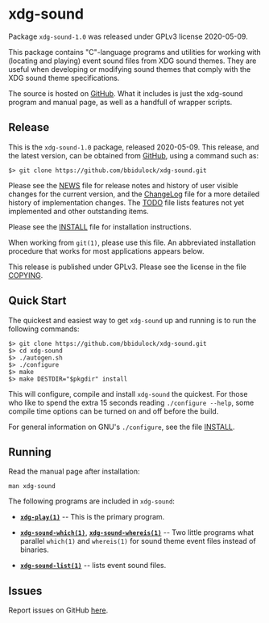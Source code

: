[xdg-sound -- read me first file.  2020-05-09]: #

xdg-sound
===============

Package `xdg-sound-1.0` was released under GPLv3 license 2020-05-09.

This package contains "C"-language programs and utilities for working
with (locating and playing) event sound files from XDG sound themes.
They are useful when developing or modifying sound themes that comply
with the XDG sound theme specifications.

The source is hosted on
[GitHub](https://github.com/bbidulock/xdg-sound).  What it includes is
just the xdg-sound program and manual page, as well as a handfull of
wrapper scripts.


Release
-------

This is the `xdg-sound-1.0` package, released 2020-05-09.  This
release, and the latest version, can be obtained from [GitHub][1], using
a command such as:

    $> git clone https://github.com/bbidulock/xdg-sound.git

Please see the [NEWS][3] file for release notes and history of user
visible changes for the current version, and the [ChangeLog][4] file for
a more detailed history of implementation changes.  The [TODO][5] file
lists features not yet implemented and other outstanding items.

Please see the [INSTALL][7] file for installation instructions.

When working from `git(1)`, please use this file.  An abbreviated
installation procedure that works for most applications appears below.

This release is published under GPLv3.  Please see the license in the
file [COPYING][9].


Quick Start
-----------

The quickest and easiest way to get `xdg-sound` up and running is to run
the following commands:

    $> git clone https://github.com/bbidulock/xdg-sound.git
    $> cd xdg-sound
    $> ./autogen.sh
    $> ./configure
    $> make
    $> make DESTDIR="$pkgdir" install

This will configure, compile and install `xdg-sound` the quickest.  For
those who like to spend the extra 15 seconds reading `./configure
--help`, some compile time options can be turned on and off before the
build.

For general information on GNU's `./configure`, see the file
[INSTALL][7].


Running
-------

Read the manual page after installation:

    man xdg-sound

The following programs are included in `xdg-sound`:

 - [__`xdg-play(1)`__][10] -- This is the primary program.

 - [__`xdg-sound-which(1)`__][11], [__`xdg-sound-whereis(1)`__][12] --
   Two little programs what parallel `which(1)` and `whereis(1)` for
   sound theme event files instead of binaries.

 - [__`xdg-sound-list(1)`__][13] -- lists event sound files.


Issues
------

Report issues on GitHub [here][2].


[1]: https://github.com/bbidulock/xdg-sound
[2]: https://github.com/bbidulock/xdg-sound/issues
[3]: https://github.com/bbidulock/xdg-sound/blob/1.0/NEWS
[4]: https://github.com/bbidulock/xdg-sound/blob/1.0/ChangeLog
[5]: https://github.com/bbidulock/xdg-sound/blob/1.0/TODO
[6]: https://github.com/bbidulock/xdg-sound/blob/1.0/COMPLIANCE
[7]: https://github.com/bbidulock/xdg-sound/blob/1.0/INSTALL
[8]: https://github.com/bbidulock/xdg-sound/blob/1.0/LICENSE
[9]: https://github.com/bbidulock/xdg-sound/blob/1.0/COPYING
[10]: https://github.com/bbidulock/xdg-sound/blob/1.0/man/xdg-play.pod
[11]: https://github.com/bbidulock/xdg-sound/blob/1.0/man/xdg-sound-which.pod
[12]: https://github.com/bbidulock/xdg-sound/blob/1.0/man/xdg-sound-whereis.pod
[13]: https://github.com/bbidulock/xdg-sound/blob/1.0/man/xdg-sound-list.pod

[ vim: set ft=markdown sw=4 tw=72 nocin nosi fo+=tcqlorn spell: ]: #
